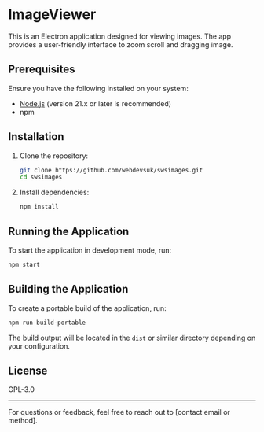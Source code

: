 # ImageViewer

This is an Electron application designed for viewing images. The app provides a user-friendly interface to zoom scroll and dragging image.

## Prerequisites

Ensure you have the following installed on your system:

- [Node.js](https://nodejs.org/) (version 21.x or later is recommended)
- npm&#x20;

## Installation

1. Clone the repository:

   ```bash
   git clone https://github.com/webdevsuk/swsimages.git
   cd swsimages
   ```

2. Install dependencies:

   ```bash
   npm install
   ```

## Running the Application

To start the application in development mode, run:

```bash
npm start
```

## Building the Application

To create a portable build of the application, run:

```bash
npm run build-portable
```

The build output will be located in the `dist` or similar directory depending on your configuration.



## License

GPL-3.0

---

For questions or feedback, feel free to reach out to [contact email or method].

